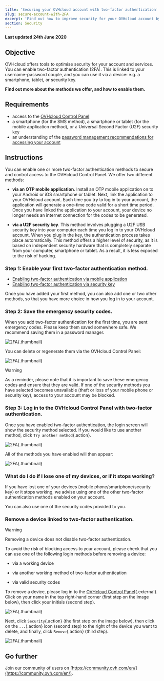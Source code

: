 ```yaml
---
title: 'Securing your OVHcloud account with two-factor authentication'
slug: secure-account-with-2FA
excerpt: 'Find out how to improve security for your OVHcloud account by enabling two-factor authentication'
section: Security
---
```


**Last updated 24th June 2020**

## Objective

OVHcloud offers tools to optimise security for your account and services.
You can enable two-factor authentication (2FA). This is linked to your username-password couple, and you can use it via a device: e.g. a smartphone, tablet, or security key. 

**Find out more about the methods we offer, and how to enable them.**

## Requirements

- access to the [OVHcloud Control Panel](https://ca.ovh.com/auth/?action=gotomanager&from=https://www.ovh.com/ca/en/&ovhSubsidiary=ca)
- a smartphone (for the SMS method), a smartphone or tablet (for the mobile application method), or a Universal Second Factor (U2F) security key
- an understanding of the [password management recommendations for accessing your account](../manage-password/)

## Instructions

You can enable one or more two-factor authentication methods to secure and control access to the OVHcloud Control Panel.
We offer two different methods:

- **via an OTP mobile application**. Install an OTP mobile application on to your Android or iOS smartphone or tablet. Next, link the application to your OVHcloud account. Each time you try to log in to your account, the application will generate a one-time code valid for a short time period.
Once you have linked the application to your account, your device no longer needs an internet connection for the codes to be generated.


- **via a U2F security key**. This method involves plugging a U2F USB security key into your computer each time you log in to your OVHcloud account. When you plug in the key, the authentication process takes place automatically. This method offers a higher level of security, as it is based on independent security hardware that is completely separate from your computer, smartphone or tablet. As a result, it is less exposed to the risk of hacking.

### Step 1: Enable your first two-factor authentication method.

- [Enabling two-factor authentication via mobile application](../enable-two-factor-authentication-via-mobile-application/)
- [Enabling two-factor authentication via security key](../enable-two-factor-authentication-via-security-key/)

Once you have added your first method, you can also add one or two other methods, so that you have more choice in how you log in to your account.

### Step 2: Save the emergency security codes.

When you add two-factor authentication for the first time, you are sent emergency codes. Please keep them saved somewhere safe. We recommend saving them in a password manager.

![2FA](images/2facodes.png){.thumbnail}

You can delete or regenerate them via the OVHcloud Control Panel:

![2FA](images/2facodesaction.png){.thumbnail}

> [!warning]
>
> As a reminder, please note that it is important to save these emergency codes and ensure that they are valid. If one of the security methods you have selected becomes unavailable (theft or loss of your mobile phone or security key), access to your account may be blocked.
> 
> 
> 


### Step 3: Log in to the OVHcloud Control Panel with two-factor authentication.

Once you have enabled two-factor authentication, the login screen will show the security method selected. If you would like to use another method, click `Try another method`{.action}.

![2FA](images/mobile_auth.png){.thumbnail}

All of the methods you have enabled will then appear:

![2FA](images/backupcode_auth.png){.thumbnail}

### What do I do if I lose one of my devices, or if it stops working?

If you have lost one of your devices (mobile phone/smartphone/security key) or it stops working, we advise using one of the other two-factor authentication methods enabled on your account.

You can also use one of the security codes provided to you. 


### Remove a device linked to two-factor authentication.

> [!warning]
>
> Removing a device does not disable two-factor authentication. 
> 
> To avoid the risk of blocking access to your account, please check that you can use one of the following login methods before removing a device:
> 
> - via a working device
> 
> - via another working method of two-factor authentication 
> 
> - via valid security codes
> 

To remove a device, please log in to the [OVHcloud Control Panel](https://ca.ovh.com/auth/?action=gotomanager&from=https://www.ovh.com/ca/en/&ovhSubsidiary=ca){.external}. Click on your name in the top right-hand corner (first step on the image below), then click your initials (second step). 

![2FA](images/hub2FAb.png){.thumbnail}

Next, click `Security`{.action} (the first step on the image below), then click on the `...`{.action} icon (second step) to the right of the device you want to delete, and finally, click `Remove`{.action} (third step).

![2FA](images/remove_auth.png){.thumbnail}


## Go further

Join our community of users on [https://community.ovh.com/en/](https://community.ovh.com/en/).
